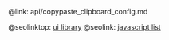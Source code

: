 @link: api/copypaste_clipboard_config.md

@seolinktop: [ui library](https://webix.com)
@seolink: [javascript list](https://webix.com/widget/list/)